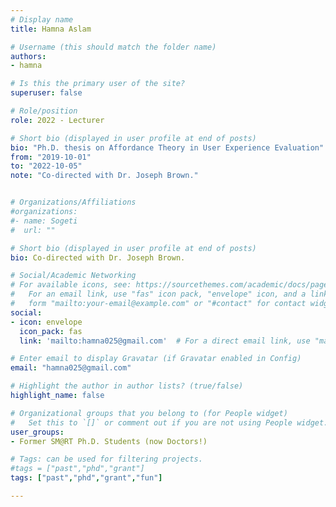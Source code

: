 ```yaml
---
# Display name
title: Hamna Aslam 

# Username (this should match the folder name)
authors:
- hamna

# Is this the primary user of the site?
superuser: false

# Role/position
role: 2022 - Lecturer

# Short bio (displayed in user profile at end of posts)
bio: "Ph.D. thesis on Affordance Theory in User Experience Evaluation"
from: "2019-10-01"
to: "2022-10-05"
note: "Co-directed with Dr. Joseph Brown."


# Organizations/Affiliations
#organizations:
#- name: Sogeti
#  url: ""

# Short bio (displayed in user profile at end of posts)
bio: Co-directed with Dr. Joseph Brown.

# Social/Academic Networking
# For available icons, see: https://sourcethemes.com/academic/docs/page-builder/#icons
#   For an email link, use "fas" icon pack, "envelope" icon, and a link in the
#   form "mailto:your-email@example.com" or "#contact" for contact widget.
social:
- icon: envelope
  icon_pack: fas
  link: 'mailto:hamna025@gmail.com'  # For a direct email link, use "mailto:test@example.org".

# Enter email to display Gravatar (if Gravatar enabled in Config)
email: "hamna025@gmail.com"

# Highlight the author in author lists? (true/false)
highlight_name: false

# Organizational groups that you belong to (for People widget)
#   Set this to `[]` or comment out if you are not using People widget.
user_groups:
- Former SM@RT Ph.D. Students (now Doctors!)

# Tags: can be used for filtering projects.
#tags = ["past","phd","grant"]
tags: ["past","phd","grant","fun"]

---
```

